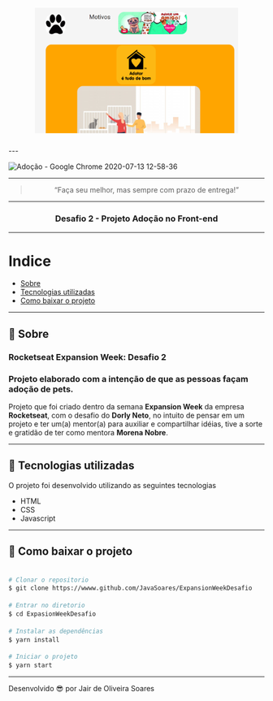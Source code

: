 <h1 align="center">
    <img alt="Expansion Week" src="Desafio_Expansion_Week.png" width="400px" />
</h1>
---

![Adoção - Google Chrome 2020-07-13 12-58-36](https://user-images.githubusercontent.com/64690628/87326815-a1e8fd80-c509-11ea-9695-b989286bf4ec.gif)

---
<blockquote align="center">“Faça seu melhor, mas sempre com prazo de entrega!”</blockquote>

---
<h3 align="center">
  Desafio 2 - Projeto Adoção no Front-end
</h3>

---
# Indice

- [Sobre](#-sobre)
- [Tecnologias utilizadas](#-tecnologias-utilizadas)
- [Como baixar o projeto](#-como-baixar-o-projeto)

---
## 📝 Sobre
### Rocketseat Expansion Week: Desafio 2
### Projeto elaborado com a intenção de que as pessoas façam adoção de pets.

Projeto que foi criado dentro da semana **Expansion Week** da empresa **Rocketseat**, com o desafio do **Dorly Neto**, no intuito de pensar em um projeto e ter um(a) mentor(a) para auxiliar e compartilhar idéias, tive a sorte e gratidão de ter como mentora **Morena Nobre**.

---
## 🚀 Tecnologias utilizadas

O projeto foi desenvolvido utilizando as seguintes tecnologias

- HTML
- CSS
- Javascript

---
## 📁 Como baixar o projeto

```bash

# Clonar o repositorio
$ git clone https://wwww.github.com/JavaSoares/ExpansionWeekDesafio

# Entrar no diretorio 
$ cd ExpasionWeekDesafio

# Instalar as dependências
$ yarn install

# Iniciar o projeto
$ yarn start
```
---
Desenvolvido 😎 por Jair de Oliveira Soares
